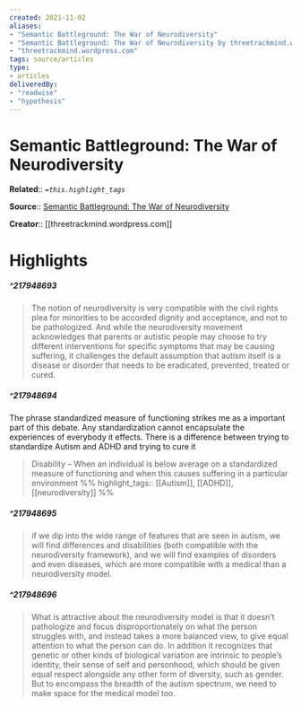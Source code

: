 ```yaml
---
created: 2021-11-02
aliases:
- "Semantic Battleground: The War of Neurodiversity"
- "Semantic Battleground: The War of Neurodiversity by threetrackmind.wordpress.com"
- "threetrackmind.wordpress.com"
tags: source/articles
type: 
- articles
deliveredBy: 
- "readwise"
- "hypothesis"
---
```

# Semantic Battleground: The War of Neurodiversity

**Related**:: 
*`=this.highlight_tags`*

**Source**:: [Semantic Battleground: The War of Neurodiversity](https://threetrackmind.wordpress.com/2021/03/04/semantic-battleground-the-war-of-neurodiversity/)

**Creator**:: [[threetrackmind.wordpress.com]]

# Highlights
##### ^217948693
  
> The notion of neurodiversity is very compatible with the civil rights plea for minorities to be accorded dignity and acceptance, and not to be pathologized. And while the neurodiversity movement acknowledges that parents or autistic people may choose to try different interventions for specific symptoms that may be causing suffering, it challenges the default assumption that autism itself is a disease or disorder that needs to be eradicated, prevented, treated or cured. 

##### ^217948694
The phrase standardized measure of functioning strikes me as a important part of this debate. Any standardization cannot encapsulate the experiences of everybody it effects. There is a difference between trying to standardize Autism and ADHD and trying to cure it  
> Disability – When an individual is below average on a standardized measure of functioning and when this causes suffering in a particular environment 
%%
highlight_tags:: [[Autism]], [[ADHD]], [[neurodiversity]]
%%
##### ^217948695
  
> if we dip into the wide range of features that are seen in autism, we will find differences and disabilities (both compatible with the neurodiversity framework), and we will find examples of disorders and even diseases, which are more compatible with a medical than a neurodiversity model. 

##### ^217948696
  
> What is attractive about the neurodiversity model is that it doesn’t pathologize and focus disproportionately on what the person struggles with, and instead takes a more balanced view, to give equal attention to what the person can do. In addition it recognizes that genetic or other kinds of biological variation are intrinsic to people’s identity, their sense of self and personhood, which should be given equal respect alongside any other form of diversity, such as gender. But to encompass the breadth of the autism spectrum, we need to make space for the medical model too. 

